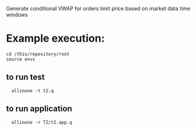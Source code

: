 Generate conditional VWAP for orders limit price based on market data time windows

# Example execution:

```
cd /this/repository/root
source envs
```

## to run test
```
  allinone -t t2.q 
```

## to run application
```
  allinone -r T2/t2.app.q 
```


